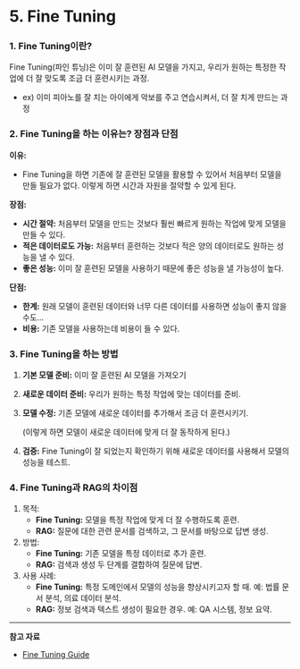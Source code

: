 # 5. Fine Tuning



### **1. Fine Tuning이란?**

Fine Tuning(파인 튜닝)은 이미 잘 훈련된 AI 모델을 가지고, 우리가 원하는 특정한 작업에 더 잘 맞도록 조금 더 훈련시키는 과정.

- ex) 이미 피아노를 잘 치는 아이에게 악보를 주고 연습시켜서, 더 잘 치게 만드는 과정



### 2. Fine Tuning을 하는 이유는? 장점과 단점

**이유:**

- Fine Tuning을 하면 기존에 잘 훈련된 모델을 활용할 수 있어서 처음부터 모델을 만들 필요가 없다. 이렇게 하면 시간과 자원을 절약할 수 있게 된다.

**장점:**

- **시간 절약:** 처음부터 모델을 만드는 것보다 훨씬 빠르게 원하는 작업에 맞게 모델을 만들 수 있다.
- **적은 데이터로도 가능:** 처음부터 훈련하는 것보다 적은 양의 데이터로도 원하는 성능을 낼 수 있다.
- **좋은 성능:** 이미 잘 훈련된 모델을 사용하기 때문에 좋은 성능을 낼 가능성이 높다.

**단점:**

- **한계:** 원래 모델이 훈련된 데이터와 너무 다른 데이터를 사용하면 성능이 좋지 않을 수도...
- **비용:** 기존 모델을 사용하는데 비용이 들 수 있다.



### 3. Fine Tuning을 하는 방법

1. **기본 모델 준비:** 이미 잘 훈련된 AI 모델을 가져오기

2. **새로운 데이터 준비:** 우리가 원하는 특정 작업에 맞는 데이터를 준비.

3. **모델 수정:** 기존 모델에 새로운 데이터를 추가해서 조금 더 훈련시키기.

   (이렇게 하면 모델이 새로운 데이터에 맞게 더 잘 동작하게 된다.)

4. **검증:** Fine Tuning이 잘 되었는지 확인하기 위해 새로운 데이터를 사용해서 모델의 성능을 테스트.



### 4. Fine Tuning과 RAG의 차이점

1. 목적:
   - **Fine Tuning:** 모델을 특정 작업에 맞게 더 잘 수행하도록 훈련.
   - **RAG:** 질문에 대한 관련 문서를 검색하고, 그 문서를 바탕으로 답변 생성.
2. 방법:
   - **Fine Tuning:** 기존 모델을 특정 데이터로 추가 훈련.
   - **RAG:** 검색과 생성 두 단계를 결합하여 질문에 답변.
3. 사용 사례:
   - **Fine Tuning:** 특정 도메인에서 모델의 성능을 향상시키고자 할 때. 예: 법률 문서 분석, 의료 데이터 분석.
   - **RAG:** 정보 검색과 텍스트 생성이 필요한 경우. 예: QA 시스템, 정보 요약.

---

**참고 자료**

- [Fine Tuning Guide](https://platform.openai.com/docs/guides/fine-tuning)